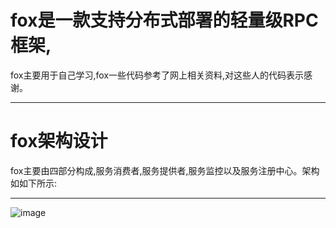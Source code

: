 fox是一款支持分布式部署的轻量级RPC框架,
========================================================
fox主要用于自己学习,fox一些代码参考了网上相关资料,对这些人的代码表示感谢。
---------------------------- ---------- -------
fox架构设计
=========
fox主要由四部分构成,服务消费者,服务提供者,服务监控以及服务注册中心。架构如如下所示:
---------------------------- -------
 ![image](https://github.com/wenbo2018/fox/blob/master/fox-framework.png)